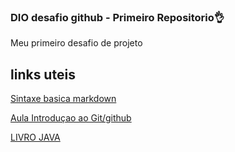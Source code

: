### DIO desafio github - Primeiro Repositorio👌
Meu primeiro desafio de projeto

## links uteis
[Sintaxe basica markdown](http://wwww.markdownguide.org/basic-syntax/)

[Aula Introduçao ao Git/github](https://web.dio.me/course/introducao-ao-git-e-ao-github/learning/54cd3040-b3d1-4e91-aea3-e3b031367774)

[LIVRO JAVA](http://tiagodemelo.info/livros/poo/principal.html)

